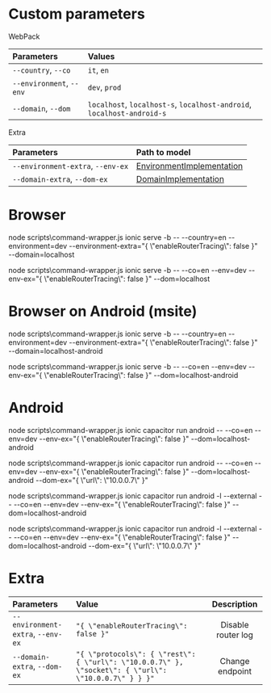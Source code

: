 # Custom parameters

WebPack

| Parameters               | Values                                                                 |
|:-------------------------|:-----------------------------------------------------------------------|
| `--country`, `--co`      | `it`, `en`                                                             |
| `--environment`, `--env` | `dev`, `prod`                                                          |
| `--domain`, `--dom`      | `localhost`, `localhost-s`, `localhost-android`, `localhost-android-s` |


Extra

| Parameters                        | Path to model                                                                                         |
|:----------------------------------|:------------------------------------------------------------------------------------------------------|
| `--environment-extra`, `--env-ex` | [EnvironmentImplementation](../src/environments/common/implementations/environment.implementation.ts) |
| `--domain-extra`, `--dom-ex`      | [DomainImplementation](../src/domains/common/implementations/domains.implementation.ts)               |


# Browser

node scripts\command-wrapper.js ionic serve -b -- --country=en --environment=dev --environment-extra="{ \\"enableRouterTracing\\": false }" --domain=localhost

node scripts\command-wrapper.js ionic serve -b -- --co=en --env=dev --env-ex="{ \\"enableRouterTracing\\": false }" --dom=localhost

# Browser on Android (msite)

node scripts\command-wrapper.js ionic serve -b -- --country=en --environment=dev --environment-extra="{ \\"enableRouterTracing\\": false }" --domain=localhost-android

node scripts\command-wrapper.js ionic serve -b -- --co=en --env=dev --env-ex="{ \\"enableRouterTracing\\": false }" --dom=localhost-android

# Android

node scripts\command-wrapper.js ionic capacitor run android -- --co=en --env=dev --env-ex="{ \\"enableRouterTracing\\": false }" --dom=localhost-android

node scripts\command-wrapper.js ionic capacitor run android -- --co=en --env=dev --env-ex="{ \\"enableRouterTracing\\": false }" --dom=localhost-android --dom-ex="{ \\"url\\": \\"10.0.0.7\\" }"

node scripts\command-wrapper.js ionic capacitor run android -l --external -- --co=en --env=dev --env-ex="{ \\"enableRouterTracing\\": false }" --dom=localhost-android

node scripts\command-wrapper.js ionic capacitor run android -l --external -- --co=en --env=dev --env-ex="{ \\"enableRouterTracing\\": false }" --dom=localhost-android --dom-ex="{ \\"url\\": \\"10.0.0.7\\" }"

# Extra

| Parameters                        | Value                                                                                                 | Description        |
|:----------------------------------|:------------------------------------------------------------------------------------------------------|:------------------:|
| `--environment-extra`, `--env-ex` | `"{ \"enableRouterTracing\": false }"`                                                                | Disable router log |
| `--domain-extra`, `--dom-ex`      | `"{ \"protocols\": { \"rest\": { \"url\": \"10.0.0.7\" }, \"socket\": { \"url\": \"10.0.0.7\" } } }"` | Change endpoint    |
